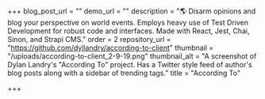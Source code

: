 +++
blog_post_url = ""
demo_url = ""
description = "🌎 Disarm opinions and blog your perspective on world events. Employs heavy use of Test Driven Development for robust code and interfaces. Made with React, Jest, Chai, Sinon, and Strapi CMS."
order = 2
repository_url = "https://github.com/dyllandry/according-to-client"
thumbnail = "/uploads/according-to-client_2-9-19.png"
thumbnail_alt = "A screenshot of Dylan Landry's \"According To\" project. Has a Twitter style feed of author's blog posts along with a sidebar of trending tags."
title = "According To"

+++
